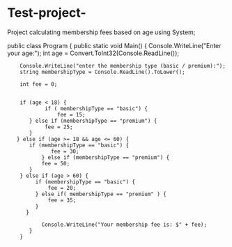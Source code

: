 # Test-project-
 Project calculating membership fees based on age
using System;

public class Program {
	public static void Main() {
		Console.WriteLine("Enter your age:");
		int age = Convert.ToInt32(Console.ReadLine());
		
		Console.WriteLine("enter the membership type (basic / premium):");
		string membershipType = Console.ReadLine().ToLower();
		
		int fee = 0;
			
			
		if (age < 18) {
				if ( membershipType == "basic") {
					fee = 15;
		   } else if (membershipType == "premium") {
				fee = 25;
		   }
	   } else if (age >= 18 && age <= 60) {
		   if (membershipType == "basic") {
				  fee = 30;
			   } else if (membershipType == "premium") {
			   fee = 50;
		   }
		} else if (age > 60) {
			 if (membershipType == "basic") {
				 fee = 20;
			 } else if( membershipType == "premium" ) {
				 fee = 35;
			 }
		  }
	    	
			   Console.WriteLine("Your membership fee is: $" + fee);
		   }
		}


	
			
	      
         
				
			 
			
				 
				
